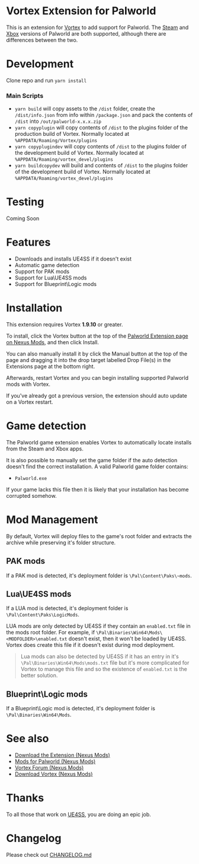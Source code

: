 # Vortex Extension for Palworld

This is an extension for [Vortex](https://www.nexusmods.com/about/vortex/) to add support for Palworld. The [Steam](https://store.steampowered.com/app/1623730/Palworld/) and [Xbox](https://www.xbox.com/en-GB/games/store/palworld-game-preview/9NKV34XDW014) versions of Palworld are both supported, although there are differences between the two.

# Development

Clone repo and run `yarn install`

### Main Scripts

- `yarn build` will copy assets to the `/dist` folder, create the `/dist/info.json` from info within `/package.json` and pack the contents of `/dist` into `/out/palworld-x.x.x.zip`
- `yarn copyplugin` will copy contents of `/dist` to the plugins folder of the production build of Vortex. Normally located at `%APPDATA/Roaming/Vortex/plugins`
- `yarn copyplugindev` will copy contents of `/dist` to the plugins folder of the development build of Vortex. Normally located at `%APPDATA/Roaming/vortex_devel/plugins`
- `yarn buildcopydev` will build and contents of `/dist` to the plugins folder of the development build of Vortex. Normally located at `%APPDATA/Roaming/vortex_devel/plugins`

# Testing

Coming Soon

# Features

- Downloads and installs UE4SS if it doesn't exist
- Automatic game detection
- Support for PAK mods
- Support for Lua\UE4SS mods
- Support for Blueprint\Logic mods

# Installation

This extension requires Vortex **1.9.10** or greater.

To install, click the Vortex button at the top of the [Palworld Extension page on Nexus Mods](https://www.nexusmods.com/site/mods/770), and then click Install.

You can also manually install it by click the Manual button at the top of the page and dragging it into the drop target labelled Drop File(s) in the Extensions page at the bottom right.

Afterwards, restart Vortex and you can begin installing supported Palworld mods with Vortex.

If you've already got a previous version, the extension should auto update on a Vortex restart.

# Game detection

The Palworld game extension enables Vortex to automatically locate installs from the Steam and Xbox apps.

It is also possible to manually set the game folder if the auto detection doesn't find the correct installation. A valid Palworld game folder contains:

- `Palworld.exe`

If your game lacks this file then it is likely that your installation has become corrupted somehow.

# Mod Management

By default, Vortex will deploy files to the game's root folder and extracts the archive while preserving it's folder structure.

## PAK mods

If a PAK mod is detected, it's deployment folder is `\Pal\Content\Paks\~mods`.

## Lua\UE4SS mods

If a LUA mod is detected, it's deployment folder is `\Pal\Content\Paks\LogicMods`.

LUA mods are only detected by UE4SS if they contain an `enabled.txt` file in the mods root folder. For example, if `\Pal\Binaries\Win64\Mods\<MODFOLDER>\enabled.txt` doesn't exist, then it won't be loaded by UE4SS. Vortex does create this file if it doesn't exist during mod deployment.

> Lua mods can also be detected by UE4SS if it has an entry in it's `\Pal\Binaries\Win64\Mods\mods.txt` file but it's more complicated for Vortex to manage this file and so the existence of `enabled.txt` is the better solution.

## Blueprint\Logic mods

If a Blueprint\Logic mod is detected, it's deployment folder is `\Pal\Binaries\Win64\Mods`.

# See also

- [Download the Extension (Nexus Mods)](https://www.nexusmods.com/site/mods/770)
- [Mods for Palworld (Nexus Mods)](https://www.nexusmods.com/palworld)
- [Vortex Forum (Nexus Mods)](https://forums.nexusmods.com/index.php?/forum/4306-vortex-support/)
- [Download Vortex (Nexus Mods)](https://www.nexusmods.com/about/vortex/)

# Thanks

To all those that work on [UE4SS](https://github.com/UE4SS-RE/RE-UE4SS), you are doing an epic job.

# Changelog

Please check out [CHANGELOG.md](/CHANGELOG.md)
